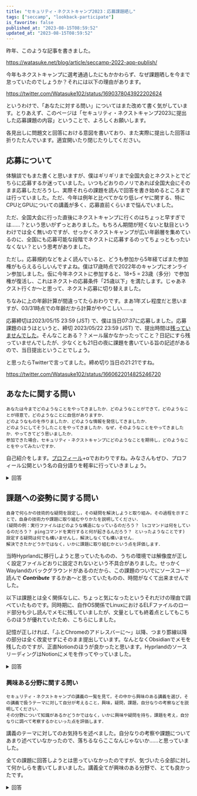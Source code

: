 ```yaml
---
title: "セキュリティ・ネクストキャンプ2023：応募課題晒し"
tags: ["seccamp", "lookback-participate"]
is_favorite: false
published_at: "2023-08-15T08:59:52"
updated_at: "2023-08-15T08:59:52"
---
```


昨年、このような記事を書きました。

https://watasuke.net/blog/article/seccamp-2022-app-publish/

今年もネクストキャンプに選考通過したにもかかわらず、なぜ課題晒しを今まで怠っていたのでしょうか？それには以下の理由があります。

https://twitter.com/Watasuke102/status/1690378043922202624

というわけで、「あなたに対する問い」についてはまた改めて書く気がしています。とりあえず、このページは「セキュリティ・ネクストキャンプ2023に提出した応募課題の内容」ということで、よろしくお願いします。

各見出しに問題文と回答における意図を書いており、また実際に提出した回答は折りたたんでいます。適宜開いたり閉じたりしてください。

## 応募について

体験談でもまた書くと思いますが、僕はギリギリまで全国大会とネクストとでどちらに応募するか迷っていました。いつもどおりのノリであれば全国大会にそのまま応募しただろうし、実際それらの課題を読んで回答を書き始めるところまでは行っていました。ただ、今年は例年と比べてかなり低レイヤに関する、特にCPUとGPUについての講義が多く、応募直前くらいまで悩んでいました。

ただ、全国大会に行った直後にネクストキャンプに行くのはちょっと早すぎでは……？という思いがずっとありました。もちろん期間が短くないと駄目というわけでは全く無いのですが、せっかくネクストキャンプが広い年齢層を集めているのに、全国にも応募可能な段階でネクストに応募するのってちょっともったいなくない？という思考がありました。

ただし。応募規約などをよく読んでいると、どうも参加から5年経てばまた参加権がもらえるらしいんですよね。僕は17歳時点で2022年のキャンプにオンライン参加しました。仮に今年ネクストに参加すると、18+5 = 23歳（多分）で参加権が復活し、これはネクストの応募条件「25歳以下」を満たします。じゃあネクスト行くか〜と思って、ネクスト応募に切り替えました。

ちなみに上の年齢計算が間違ってたらおわりです。まあ1年ズレ程度だと思いますが、03/31時点での年齢だから計算がややこしい……。

応募締切は2023/05/15 23:59 (JST) で、僕は当日07:37に応募しました。応募課題のほうはというと、締切 2023/05/22 23:59 (JST) で、提出時間は<u>残っていませんでした</u>。そんなことある？？メール届かなかったってこと？日記にすら残っていませんでしたが、少なくとも21日の夜に課題を書いている旨の記述があるので、当日提出ということでしょう。

と思ったらTwitterで言ってました。締め切り当日の21:21ですね。

https://twitter.com/Watasuke102/status/1660622014825246720

## あなたに関する問い

```
あなたは今までどのようなことをやってきましたか．どのようなことができて，どのようなことが得意で，どのようなことに自信がありますか．
どのようなものを作りましたか．どのような情報を発信してきましたか．
どのようにしてそうしたことをやってきましたか．なぜ，そのようなことをやってきましたか．やってきてどう思いましたか．
参加できた場合，セキュリティ・ネクストキャンプにどのようなことを期待し，どのようなことをやってみたいですか．
```

自己紹介をします。[プロフィール](https://watasuke.net/portfolio)+αでおわりですね。みなさんもぜひ、プロフィール公開という名の自分語りを軽率に行っていきましょう。

<details>

<summary>回答</summary>

（以下に書いてあるもののうち 8 割程度は [ポートフォリオ](<[https://watasuke.net/portfolio](https://watasuke.net/portfolio)>) や [プロフィール](<[https://watasuke.net/profile/](https://watasuke.net/profile/)>) に書いてあることの要約です。是非これらも見てください）

- 小学 4 年のころ、ゲーム開発に興味を持ち、HSP でプログラミングを始める
  - 「ゲーム開発　やりかた」みたいな感じで調べた時に出てきたから
    - 特にこれでなければならない理由などはなかった
  - RPG やミニゲームを開発していた
- 中学 2 年生で DX ライブラリ & C 言語、3 年生で OpenSiv3D & C++を学ぶ
  - 東方 Project に触れたのもちょうどこの時期で、これに影響を受けた STG を開発していた
  - 中学 3 年生のとき初めて U-22 プログラミングコンテストに応募
    - 学習特化をうたう WYSIWYG ライクなマークアップテキストエディタ、[MarkStudy](<[https://github.com/watasuke102/MarkStudy](https://github.com/watasuke102/MarkStudy)>)
    - これを機に、ゲーム開発ではなくツール開発のほうに傾いていった
- 高専に入学後は、主に身の回りの不便さを解決するものを作っていた

  - クラスで共有している TimeTree の予定を Discord に通知する Bot を開発
    - 1 年生のときに Python の学習も兼ねて開発　[GitHub](<[https://github.com/watasuke102/TimeTree-NoticeBot-rust](https://github.com/watasuke102/TimeTree-NoticeBot-rust)>)
    - 2 年生のときに Discord.py の archive にともなって Rust で再開発　[GitHub](<[https://github.com/watasuke102/TimeTree-NoticeBot-rust](https://github.com/watasuke102/TimeTree-NoticeBot-rust)>)
  - 国産 Linux ディストリビューション、Alter Linux の開発に参加
    - i3wm エディションの開発を主に行い、C++および Qt を用いた [設定変更ツール](<[https://github.com/FascodeNet/alterlinux-i3-manager](https://github.com/FascodeNet/alterlinux-i3-manager)>) の開発も行った
  - 簡易的な所持金管理アプリ、[ExpNote](<[https://github.com/watasuke102/ExpNote](https://github.com/watasuke102/ExpNote)>) を Flutter で開発
  - テスト対策問題を作ってクラス内に共有することが出来るサービス、[TAGether](<[https://github.com/watasuke102/TAGether](https://github.com/watasuke102/TAGether)>) をフロントエンドに TypeScript+Next.js・バックエンドに PHP+MariaDB（後に JavaScript+Express+MySQL に移行）で開発
    - 英単語テスト対策用の CSV ファイルを配布していたものの、修正が大変だったという理由から開発を始めたもの
    - 詳しい過程などは [Scrapbox](<[https://scrapbox.io/watasuke/TAGether](https://scrapbox.io/watasuke/TAGether)>) に
  - ブログやポートフォリオを含む [ホームページ](<[https://watasuke.net/](https://watasuke.net/)>) を Gatsby.js を用いて開発　[GitHub](<[https://github.com/watasuke102/watasuke.net](https://github.com/watasuke102/watasuke.net)>)
  - 2022 年度 未踏アドバンスト事業に採択された、Linux 向け Wayland ベース DE [zwin](<[https://www.zwin.dev/ja](https://www.zwin.dev/ja)>) の開発
    - C・wayland・wlroots・C++・OpenGL・gRPC などなど、様々なライブラリを用いた
  - セキュリティ・キャンプ 全国大会 2022 の CPU 自作ゼミで RISC-V CPU を開発　[GitHub](<[https://github.com/watasuke102/seccamp_2022_riscv_cpu](https://github.com/watasuke102/seccamp_2022_riscv_cpu)>)
  - 台湾で研修留学を行い、OpenCV を用いた画像処理に関する研究を行った　[発表資料](<[https://github.com/watasuke102/measure-vehicle-distance](https://github.com/watasuke102/measure-vehicle-distance)>)

- よく使う（使っていた）言語としては C・C++・TypeScript・Rust・Python・PHP・Dart

  - 静的型付けで、if 等を式として扱うことができて、公式が用意しているものを含めてライブラリや情報が多い言語が好き
  - 今まで使った中で、すべてを備えているのは Rust のみ
    - 低レイヤを触るときはもちろん、そうでないときもコンパイラの厳格さや周辺ツールがコーディングを助けてくれるので非常に体験が良い
  - Python・PHP は型周りで何度も苦しめられた経験があり、これが静的型付けを好む理由の一つとなっている

- 開発してきたものとは方向性がかなり違うものの、低レイヤに関する興味が強いと思っている
  - 身近なコンピューターに関して知らないものを知りたいと思う気持ちが強そう
  - 例えば自作 OS や CPU 自作に興味があり、前者は [プロトタイプ](<[https://github.com/watasuke102/os-proto](https://github.com/watasuke102/os-proto)>) の開発中、後者はセキュリティ・キャンプで RISC-V CPU の開発を行った
  - C 言語をコンパイルし、objdump で ELF を覗いてしくみを調べたりするのも好き
  - 今回のネクストキャンプに応募を決めた理由の 1 つに、昨年より低レイヤに関する講義が多そうに見えたというものがある
    - 特に GPU プログラミングやオリジナル CPU に興味があります（後述）
- 開発のモチベーションは「不便さの解消」で、それ以外（例えば前述の ELF 調査など）は「知らないことを知りたい」というモチベーションが元になっている？

- 開発する過程で何か新しいことを知ったり、新しいものを作れたり（== 進捗が生まれたり）した際、主に Twitter もしくはブログで発信している
  - 記事に書くほど長くなかったら Twitter
    - たまに Twitter で長々とツイートしてしまうこともある
  - ブログの例：[HTML+CSS で任意角度の弧を描画する](<[https://watasuke.net/blog/article/fan-border-with-html-css/](https://watasuke.net/blog/article/fan-border-with-html-css/)>)
    - [ポートフォリオ](<[https://watasuke.net/portfolio](https://watasuke.net/portfolio)>) 開発中に試行錯誤して編み出した、SCSS の mixin をうまく使って弧を描く方法
  - どちらも中学生時代からずっと続けている
    - 中学生時代に書いた記事の例：[DX ライブラリの SetWindowStyleMode について](<[http://menster.wp.xdomain.jp/dxライブラリのsetwindowstylemodeについて/](http://menster.wp.xdomain.jp/dx%e3%83%a9%e3%82%a4%e3%83%96%e3%83%a9%e3%83%aa%e3%81%aesetwindowstylemode%e3%81%ab%e3%81%a4%e3%81%84%e3%81%a6/)>)
- 技術の勉強は、時と場合によってネットと本を使い分けることが多い
  - HSP を勉強していた頃は全てをネットの記事・サンプルコード・公式ドキュメントなどで勉強した
  - C 言語は、「C の絵本」という本を学校の読書の時間に何度も繰り返し読みつつ、DX ライブラリでのゲーム開発を経て学んだ
  - 基本的に「実際に自分でコードを書く」もしくは「サンプルコードを変更して挙動を把握する」がメインな気がする
    - HSP・React は特にこの傾向が強いように思える
- 新しいものが好き

  - Linux はローリングリリースの Arch Linux、Google Chrome は Dev 版、Windows 11 および VSCode は Insider、Discord は Canary……と、新しい
  - GitHub の feature preview も積極的に有効化している

- 今年のネクストキャンプにおける講義は、どれも自分でするのが難しそうなものばかりだから、ここでしか得られない経験を得たい
  - CanSat はその最たる例で、ハードウェアの調達・受講生同士でチームを組む、というのを 1 人でやるのはかなり難しそう
    - 2022 年度の未踏アドバンストでチーム開発をしたときは、大変なことも多かったもののかなり多くのことを学ぶことができたため、ネクストキャンプにおいてもチーム開発の経験を積みたいと思っている
  - GPU プログラミングについても、今「raspberry pi GPU assembly」や「raspberry pi GPU アセンブリ」で探した限りでは、それらしきサイトがかなり少ないように感じられた
    - 情報が少ないと問題解決が大変だから、誰かに質問できる環境で学習できるというのはかなり貴重

</details>

## 課題への姿勢に関する問い

```
自身で何らかの技術的な疑問を設定し，その疑問を解決しようと取り組み，その過程を示すことで，自身の技術力や課題に取り組むやりかたを説明してください．
(疑問の例：実行ファイルはどのような構造になっているのだろう？ lsコマンドは何をしているのだろう？ pingコマンドを実行すると何が起きるんだろう？ といったようなことです)
設定する疑問は何でも構いませんし，解決しなくても構いません．
解決できたかどうかではなく，いかに課題に取り組むかという点を評価します．
```

当時Hyprlandに移行しようと思っていたものの、うちの環境では解像度が正しく設定ファイルどおりに設定されないという不具合がありました。せっかくWaylandのバックグラウンドがあるのだから、この課題のついでにソースコード読んで **_Contribute_** するかあ〜と思っていたものの、時間がなくて出来ませんでした。

以下は課題とは全く関係なしに、ちょっと気になったというそれだけの理由で調べていたものです。同時期に、自作OS関係でLinuxにおけるELFファイルのロード部分も少し読んでメモに残していましたが、文量としても終着点としてもこちらのほうが優れていたため、こちらにしました。

記憶が正しければ、「ふとChromeのアドレスバーに〜」以降、つまり罫線以降の部分は全く改変せずにそのまま提出しています。なんとなくObsidianでメモを残したのですが、正直Notionのほうが良かったと思います。HyprlandのソースリーディングはNotionにメモを作ってやっていました。

<details>

<summary>回答</summary>

少し前、Chrome を使っている時にふと「アドレスバーに URL を入力して Enter を押した時、ブラウザ側で何が起きているのか」という疑問（よく「名前解決のために DNS に問い合わせて～」という回答が返ってくるような、ネットワークに関する疑問ではなく、もう少し文字入力 UI 等に関する処理の疑問です）が湧いたため、Chromium のソースコードを読んでいたので、その過程で用いていたメモをそのまま貼り付けます

最近になって、大規模なコードを読む際には Notion あるいは Obsidian にこのようなメモを残すようにしています（以前はそのまま読んでいましたが、同じ部分を繰り返し読む等が多発したのでメモを取るようにしました）

---

ふと Chrome のアドレスバーに URL を入力した時にどんな処理（主に URL 文字列の処理について）がされているのか気になったため、Chromium を読むことにした

- とりあえず、まず Bard に質問
  - ぼく「Chromium のソースコード内で、Omnibox にテキストが入力された時の処理が書かれている箇所を、ファイルパス及びその周辺のソースコードとともに示してください。なお、GitHub 上にあるミラーリポジトリ（ https://github.com/chromium/chromium ）を参照してください」
    - Chrome のアドレスバー兼検索欄は Omnibox と呼ばれる
  - Bard「Chromium のソースコードで、Omnibox にテキストが入力されたときに処理される場所は次のとおりです。ファイル: `chrome/browser/ui/views/location_bar/location_bar.cc`、関数: `OnInputChanged()`」
- 調べてみましたが、`location_bar.cc`はありませんでした！いかがでしたか？
- とりあえず似ている`location_bar_view.cc`を見る
  - なんか Omnibox についての言及が多かったので、そっちのコードを読んだほうが良さそう
    - なんで Omnibox にたどり着いたのかは忘れた
- `omnibox_view_views.h`に移動
  - 色々見てると `HandleAfterKeyEvent()` が目に止まった
    - `omnibox_view_views.cc:327`で Enter キーが押されたときの挙動を規定してそう
      - Alt キーが押されていたら新しいタブで開くようにしている（知らなかった）
    - `model()->AcceptInput()` が呼ばれている
      - `model()` が返すのは `OmniboxEditModel*`
- `omnibox_edit_model.cc:495` に移動、`OmniboxEditModel::AcceptInput()` を読んでいく
  - `GetInfoForCurrentText()` でなんか `AutocompleteMatch` 型の変数 `match` を設定している
    - おそらく Omnibox に入力した時に出てくる候補とかの選択状況とかを確認し、選択中の候補に対応する URL を取得してそう
      - 引数、参照じゃなくてポインタなんですね
      - `popup_->IsOpen()` かつ `query_in_progress()` っていかにもそれっぽい
      - これが false のときに使われている、`AutocompleteClassifierFactory::GetForProfile(profile_)->Classify()` は何？
        - Autocomplete ～は「Singleton that owns all AutocompleteClassifiers and associates them with Profiles」らしいです（`autocomplete_classifier_factory.h:15`）　知るか
          - Profile は Chrome の機能で、ケバブメニュー（Omnibar がある行の一番右にある︙）の横、自分の Google アカウントのアイコンが表示されているところから管理できるアレ
        - 内部で `AutoCompleteResult` なるものを取得しており、これは「All matches from all providers for a particular query. This also tracks what the default match should be if the user doesn't manually select another match」らしい（`autocomplete_result.h:19`）
        - ここで`view_->GetText()` を呼んでおり、これによって OmniboxViewViews の`textfield_->text()` を取得している
          - `textfield_->SetText(text);` を呼んでいるのは `OmniboxViewViews::SetTextAndSelectedRange()` で、これは `void OmniboxViewViews::SetWindowTextAndCaretPos()` から呼ばれている
            - CaretPos は「Omnibox 内のカーソルの位置を表す」らしい（By Bard）
              - Bard は「構造体」って言ってるけど size_t 型なんだよなあ
          - `SetWindowTextAndCaretPos` 自体は gtk や cocoa 等、実際のフロントエンド実装部分から呼び出されてそう　あと `OmniboxView::SetUserText()`
        - まあどうあれ、ポップアップから自動補完・履歴などの候補を選択していなければ、ユーザーの入力が用いられるという解釈で良いのではないか
  - `match.destination_url` が valid じゃなければ return
    - `destination_url` は `GURL` 型
      - `GoogleURL`？
      - `pyautolib.i` というファイルで定義されている？
        - Python との連携？`pyauto.py` 内にそれらしきものはなかった
    - まあ URL のバリデーションだろう
    - `match` が URL を持っていると考えて良いのかな
  - `view_->OpenMatch()` で多分実際に開く処理を行っている
    - `view_` は `OmniboxView` で、`OpenMatch()` 内部で `model_->OpenMatch()` を呼んでいる
      - で、この `model_` は `OmniboxEditModel` というオチ　`OmniboxEditModel` から `OmniboxView` の `OpenMatch()` を呼んだと思っていたら、いつの間にか `OmniboxEditModel` の `OpenMatch()` になっていた……
- `omnibox_edit_model.cc:534` に移動、`OmniboxEditModel::OpenMatch()` を読んでいく
  - とりあえず引数として渡された `match` は `AcceptInput()` でつくったものと同一だから、これを使っている箇所だけ見ていこう
    - 627 行目あたりがそれっぽい？
      - 拡張機能の URL を指定してたら `ExtensionAppProvider::LaunchAppFromOmnibox()` という関数を呼んでる
        - 本質じゃないから雑にしか読んでないけど、 この関数の最後で `application_launch::OpenApplication()` を呼んでいるらしい
      - URL が拡張機能でない、即ち普通の URL であれば、`match.destination_url` から `GURL` 型のオブジェクト `destination_url` を作成して、`controller_->OnAutocompleteAccept()` に渡す
        - また autocomplete？
        - `controller_` は `OmniboxEditController*` 型
          - そういや今までの型においてポインタ無視してたかもしれない　まあいっか
        - `OnAutocompleteAccept()` の定義元を VSCode に探してもらうと、`LocationBarView::OnAutocompleteAccept()` が出てきた
          - `LocationBarView` は `OmniboxEditController` を継承している
          - `LocationBarViewGtk` も出てきたけど一旦無視
- `location_bar_view.cc:1093` の `OnAutocompleteAccept()` を見る
  - 第 1 引数が `OpenMatch()` の最後で作られた `destination_url` と同じ URL だと思うので、これが使われているところを見る
  - といっても、url が valid なら `location_input_` に代入してるだけ
    - これは `string16` 型　`UTF8ToUTF16(url.spec())` としてから代入している
  - そしてその後、`command_updater_->ExecuteCommand(IDC_OPEN_CURRENT_URL);` という処理が！
    - `command_updater_` は `CommandUpdater*` 型
- `command_updater.cc:44` の `ExecuteCommand()`
  - 引数としてもらった `int id` をそのまま `CommandUpdater::ExecuteCommandWithDisposition()` に渡してその戻り値を return してるだけ
    - `CommandUpdater::ExecuteCommandWithDisposition()` も、`id` に対応するコマンドが使えるかどうかを確認してから、`delegate_->ExecuteCommandWithDisposition()` を呼んでる
      - `delegate_` は `CommandUpdaterDelegate\*
      - `ExecuteCommandWithDisposition()` の定義はいくつかあって、どれも switch 文で `id` に対応するコマンドを呼び出している
        - 最もそれらしきものは `BrowserCommandController` のもので、これ以外（`simple_web_view_dialog` だの `panel` だの）は `IDC_OPEN_CURRENT_URL` に対応するコマンドを用意していない
        - `BrowserCommandController` は、`id` が `IDC_OPEN_CURRENT_URL` のとき `browser_commands.cc@OpenCurrentURL()` を呼んでいる
- `browser_commands.cc:353` の `OpenCurrentURL()`
  - 引数に `Browser*` 型の `browser` を受け取る
  - `browser->window()->GetLocationBar` で `location_bar`を取得し、 `location_bar->GetInputString()` で取得した文字列から `GURL` 型のオブジェクト `url` を作成している
    - `GetInputString()` は `location_bar` の `location_input_` を返しているだけ
    - そう、`LocationBarView::OnAutocompleteAccept()` で代入されていたメンバですね　伏線回収だ～～～
      - これは `OmniboxEditModel::OpenMatch()` で作られた `destination_url` と同一で、こっちは `OmniboxEditModel::AcceptInput()` で作られた `match` をもとにしていた
        - そういえば結局この `match` があんまりよく分かってないような気がする……
  - `url` などをもとに `NavigateParams` 型のオブジェクトを作り、 `Navigate()` に渡す
    - 多分これでオープン処理してそう
    - もう読むのやめて良いような気がするな
- （蛇足？）`browser_navigator.cc:390` の `Navigate()`
  - 523 行目で `LoadURLInContents()` を呼び出していて、この直前に「Perform the actual navigation, tracking whether it came from the renderer」とのコメントがあった
    - 引数として渡しているもので気になるのは `params->target_contents->web_contents()` と `url`
      - 後者については、基本的に `params->url` （つまりアドレスバーの中身だろうな）を代入している
      - ただし、それが空っぽだった場合、プロフィールを参照してホームページの URL に置き換えている
      - 前者について、481 行目あたりに `params->target_contents = chrome::TabContentsFactory(...)` という処理がある
        - 第 2 引数（`content::SiteInstance`）に渡すオブジェクトを作るために `url` を用いている（`tab_util::GetSiteInstanceForNewTab(params->browser->profile(), url)`）
        - この GetSite なんちゃらをたどると `site_instance_impl.cc:241` の `GURL SiteInstanceImpl::GetSiteForURL()` にたどり着くことが出来て、ここで url から origin を取ってきたりしてるらしいですよ

とりあえず URL 入力後の処理はおおよそ掴めたような気がするけど、気になるところも残ってはいる

- `match` の正体と URL バリデーション
  - Python のライブラリっぽさがありそう？
- 実際に fetch してるところがどこなのか
  - `SiteInstance` を辿ったら良いのかなあ
  </details>

### 興味ある分野に関する問い

```
セキュリティ・ネクストキャンプの講義の一覧を見て，その中から興味のある講義を選び，その講義で扱うテーマに対して自分が考えること，興味，疑問，課題，自分なりの考察などを説明してください．
その分野について知識があるかどうかではなく，いかに興味や疑問を持ち，課題を考え，自分なりに調べて考察するかといった点を評価します．
```

講義のテーマに対してのお気持ちを述べました。自分なりの考察や課題についてあまり述べていなかったので、落ちるならここなんじゃないか……と思っていました。

全ての課題に回答しようとは思っていなかったのですが、気づいたら全部に対して何かしらを書いてしまいました。講義全てが興味のある分野で、とても良かったです。

<details>

<summary>回答</summary>

- 学んだ技術の本質から魅力や価値を引き出そう
  - 技術を学んでいても、なかなか本質をつかんだり、得た知識を活かしきれてないように感じることが多い
    - 例えば Zenn にある記事を読んでいる時、その全てを実際に活かせているようには思えない
      - すぐ忘れてしまうから？
    - 「技術の本質が何かを見つめ直す」という考えを持ったことはなかったため、とても気になっている
    - このような思考法は、一度定着させたら長期に渡って利益を得ることが出来るため、ぜひ身につけておきたい
- 低レベル GPU プログラミング
  - 昨年は OpenGL を用いたソフトウェアの開発を行っていた
  - GPU 制御にはかなり興味を持っている
    - CPU やメモリと違い、ハードウェアアーキテクチャの基礎を勉強する時にあまり深く触れられない
      - 少なくとも僕の学校で行われた授業では、CPU はレジスタや ALU まで詳しく説明されるのに対し、GPU は存在に言及されるのみ
    - GPU の制御方法についてあまり言及されないような気がする
      - CPU に関する知識がほとんどなくても、アセンブリを使えば～というような話に触れることがあったものの、GPU に関してそのような経験はない
        - あるとすれば、OpenGL に関する言及くらい？
  - しかし、GPU 制御に挑戦するタイミングをなかなか設けることができなかった上、OpenGL の理解もまだ浅い
  - OpenGL のようなライブラリを介さない制御に関しては全く方法を知らないため、かなり興味がある
  - Raspberry Pi に関しても興味があるもののあまり深く触ったことがないため、この機会に触ってみたい
- オリジナル CPU を創る
  - 2022 年のセキュリティキャンプ全国大会で RISC-V CPU を自作した
  - 講義では Scala 及び Chisel を使用したものの、応募課題で用いた(System) Verilog-HDL も面白かったため、これを用いた CPU 開発を経験してみたい
    - 幅 8bit、深さ 1024 段の FIFO を System Verilog HDL で作成した（[GitHub Gists](<[https://gist.github.com/watasuke102/da25c45065a55b9a884f99ffa6c4d73c#file-fifo-sv](https://gist.github.com/watasuke102/da25c45065a55b9a884f99ffa6c4d73c#file-fifo-sv)>) にアップロードしています）
  - 既存の 4Bit CPU を 8Bit にアップグレードするという演習も興味がある
    - 昨年作成した CPU は 32Bit だったため、4Bit CPU がどのように作られているかを知らない
    - アップグレードするという過程それ自体が面白そう
- TDD+モブプログラミング
  - 実は今までテストを書いたことがない
  - 設計方法についての知識が全く無いため学んでみたいとずっと思っていて、特に TDD は Twitter 上でフォローしている人が絶賛していたのを見て興味を持っているため、この機会にテストの書き方も含めて学んでみたい
  - セキュリティ・キャンプ 全国大会 2022 に参加した時、成果発表会でモブプログラミングの話を聞いて興味を持った
    - 受講生からの評価も高かったように思えた（詳細はもう覚えていないけれど）
- SimH で PDP-7 ベアメタルプログラミング
  - ハードウェアを直接意のままに触ることが出来るため、ベアメタルプログラミングには興味がある
    - 故に自作 OS にも興味がある
  - 古いマシンの開発手法やアセンブリ等に興味がある
    - 例えばファミコン・PC-98・古い時代のアーケードゲーム……
    - 容量や性能の不足を解決するために用いられた、非常に高い技術力や発想が好き
    - ドラゴンクエスト 3 のプログラミングを行った内藤さんの YouTube チャンネルが好きでたまに見ている
- CanSat をはじめよう
  - ハードウェアの制御経験は学校の授業で H8 マイコンを搭載した車両型ロボットの制御を行ったことのみ
  - 車両型ロボット制御において、センサーをあまり深く触ることが出来なかったので、もっと深くセンサーを制御する開発を行ってみたい
  - チームを組んで開発する経験がほとんど無いため、ここで経験を積みたい
- 競技自作入門
  - もしチームを組んで競技を考えるのであれば、色々な人とルールを考える経験は学校の授業において何度か経験しており、その経験を活かしてみたい
    - そもそも考えること自体が面白かった
      - これはチームでなくても同様だと思っている
    - いくつかの意見を聞いて、共通していそうな部分を抜き出して、双方が納得する折衷案を提案する……というロールを担ったことが何度かあり、今回も可能であれば挑戦したい

</details>
